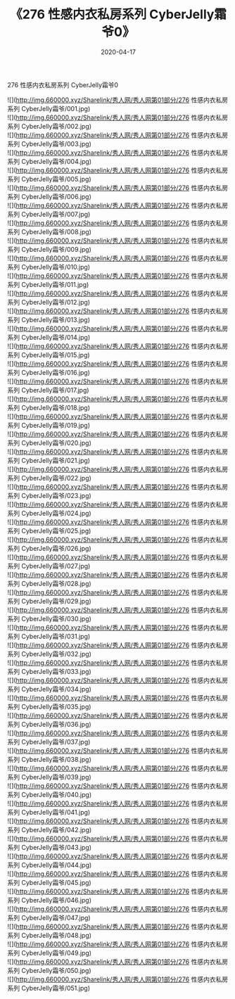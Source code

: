 ﻿---
layout: post
title:  《276 性感内衣私房系列 CyberJelly霜爷0》
date:   2020-04-17
img: http://img.660000.xyz/Sharelink/秀人网/秀人网第01部分/276 性感内衣私房系列 CyberJelly霜爷0/000.jpg
categories: [美女, 清纯, 唯美]
---

276 性感内衣私房系列 CyberJelly霜爷0

  ![](http://img.660000.xyz/Sharelink/秀人网/秀人网第01部分/276 性感内衣私房系列 CyberJelly霜爷/001.jpg) <br> ![](http://img.660000.xyz/Sharelink/秀人网/秀人网第01部分/276 性感内衣私房系列 CyberJelly霜爷/002.jpg) <br> ![](http://img.660000.xyz/Sharelink/秀人网/秀人网第01部分/276 性感内衣私房系列 CyberJelly霜爷/003.jpg) <br> ![](http://img.660000.xyz/Sharelink/秀人网/秀人网第01部分/276 性感内衣私房系列 CyberJelly霜爷/004.jpg) <br> ![](http://img.660000.xyz/Sharelink/秀人网/秀人网第01部分/276 性感内衣私房系列 CyberJelly霜爷/005.jpg) <br> ![](http://img.660000.xyz/Sharelink/秀人网/秀人网第01部分/276 性感内衣私房系列 CyberJelly霜爷/006.jpg) <br> ![](http://img.660000.xyz/Sharelink/秀人网/秀人网第01部分/276 性感内衣私房系列 CyberJelly霜爷/007.jpg) <br> ![](http://img.660000.xyz/Sharelink/秀人网/秀人网第01部分/276 性感内衣私房系列 CyberJelly霜爷/008.jpg) <br> ![](http://img.660000.xyz/Sharelink/秀人网/秀人网第01部分/276 性感内衣私房系列 CyberJelly霜爷/009.jpg) <br> ![](http://img.660000.xyz/Sharelink/秀人网/秀人网第01部分/276 性感内衣私房系列 CyberJelly霜爷/010.jpg) <br> ![](http://img.660000.xyz/Sharelink/秀人网/秀人网第01部分/276 性感内衣私房系列 CyberJelly霜爷/011.jpg) <br> ![](http://img.660000.xyz/Sharelink/秀人网/秀人网第01部分/276 性感内衣私房系列 CyberJelly霜爷/012.jpg) <br> ![](http://img.660000.xyz/Sharelink/秀人网/秀人网第01部分/276 性感内衣私房系列 CyberJelly霜爷/013.jpg) <br> ![](http://img.660000.xyz/Sharelink/秀人网/秀人网第01部分/276 性感内衣私房系列 CyberJelly霜爷/014.jpg) <br> ![](http://img.660000.xyz/Sharelink/秀人网/秀人网第01部分/276 性感内衣私房系列 CyberJelly霜爷/015.jpg) <br> ![](http://img.660000.xyz/Sharelink/秀人网/秀人网第01部分/276 性感内衣私房系列 CyberJelly霜爷/016.jpg) <br> ![](http://img.660000.xyz/Sharelink/秀人网/秀人网第01部分/276 性感内衣私房系列 CyberJelly霜爷/017.jpg) <br> ![](http://img.660000.xyz/Sharelink/秀人网/秀人网第01部分/276 性感内衣私房系列 CyberJelly霜爷/018.jpg) <br> ![](http://img.660000.xyz/Sharelink/秀人网/秀人网第01部分/276 性感内衣私房系列 CyberJelly霜爷/019.jpg) <br> ![](http://img.660000.xyz/Sharelink/秀人网/秀人网第01部分/276 性感内衣私房系列 CyberJelly霜爷/020.jpg) <br> ![](http://img.660000.xyz/Sharelink/秀人网/秀人网第01部分/276 性感内衣私房系列 CyberJelly霜爷/021.jpg) <br> ![](http://img.660000.xyz/Sharelink/秀人网/秀人网第01部分/276 性感内衣私房系列 CyberJelly霜爷/022.jpg) <br> ![](http://img.660000.xyz/Sharelink/秀人网/秀人网第01部分/276 性感内衣私房系列 CyberJelly霜爷/023.jpg) <br> ![](http://img.660000.xyz/Sharelink/秀人网/秀人网第01部分/276 性感内衣私房系列 CyberJelly霜爷/024.jpg) <br> ![](http://img.660000.xyz/Sharelink/秀人网/秀人网第01部分/276 性感内衣私房系列 CyberJelly霜爷/025.jpg) <br> ![](http://img.660000.xyz/Sharelink/秀人网/秀人网第01部分/276 性感内衣私房系列 CyberJelly霜爷/026.jpg) <br> ![](http://img.660000.xyz/Sharelink/秀人网/秀人网第01部分/276 性感内衣私房系列 CyberJelly霜爷/027.jpg) <br> ![](http://img.660000.xyz/Sharelink/秀人网/秀人网第01部分/276 性感内衣私房系列 CyberJelly霜爷/028.jpg) <br> ![](http://img.660000.xyz/Sharelink/秀人网/秀人网第01部分/276 性感内衣私房系列 CyberJelly霜爷/029.jpg) <br> ![](http://img.660000.xyz/Sharelink/秀人网/秀人网第01部分/276 性感内衣私房系列 CyberJelly霜爷/030.jpg) <br> ![](http://img.660000.xyz/Sharelink/秀人网/秀人网第01部分/276 性感内衣私房系列 CyberJelly霜爷/031.jpg) <br> ![](http://img.660000.xyz/Sharelink/秀人网/秀人网第01部分/276 性感内衣私房系列 CyberJelly霜爷/032.jpg) <br> ![](http://img.660000.xyz/Sharelink/秀人网/秀人网第01部分/276 性感内衣私房系列 CyberJelly霜爷/033.jpg) <br> ![](http://img.660000.xyz/Sharelink/秀人网/秀人网第01部分/276 性感内衣私房系列 CyberJelly霜爷/034.jpg) <br> ![](http://img.660000.xyz/Sharelink/秀人网/秀人网第01部分/276 性感内衣私房系列 CyberJelly霜爷/035.jpg) <br> ![](http://img.660000.xyz/Sharelink/秀人网/秀人网第01部分/276 性感内衣私房系列 CyberJelly霜爷/036.jpg) <br> ![](http://img.660000.xyz/Sharelink/秀人网/秀人网第01部分/276 性感内衣私房系列 CyberJelly霜爷/037.jpg) <br> ![](http://img.660000.xyz/Sharelink/秀人网/秀人网第01部分/276 性感内衣私房系列 CyberJelly霜爷/038.jpg) <br> ![](http://img.660000.xyz/Sharelink/秀人网/秀人网第01部分/276 性感内衣私房系列 CyberJelly霜爷/039.jpg) <br> ![](http://img.660000.xyz/Sharelink/秀人网/秀人网第01部分/276 性感内衣私房系列 CyberJelly霜爷/040.jpg) <br> ![](http://img.660000.xyz/Sharelink/秀人网/秀人网第01部分/276 性感内衣私房系列 CyberJelly霜爷/041.jpg) <br> ![](http://img.660000.xyz/Sharelink/秀人网/秀人网第01部分/276 性感内衣私房系列 CyberJelly霜爷/042.jpg) <br> ![](http://img.660000.xyz/Sharelink/秀人网/秀人网第01部分/276 性感内衣私房系列 CyberJelly霜爷/043.jpg) <br> ![](http://img.660000.xyz/Sharelink/秀人网/秀人网第01部分/276 性感内衣私房系列 CyberJelly霜爷/044.jpg) <br> ![](http://img.660000.xyz/Sharelink/秀人网/秀人网第01部分/276 性感内衣私房系列 CyberJelly霜爷/045.jpg) <br> ![](http://img.660000.xyz/Sharelink/秀人网/秀人网第01部分/276 性感内衣私房系列 CyberJelly霜爷/046.jpg) <br> ![](http://img.660000.xyz/Sharelink/秀人网/秀人网第01部分/276 性感内衣私房系列 CyberJelly霜爷/047.jpg) <br> ![](http://img.660000.xyz/Sharelink/秀人网/秀人网第01部分/276 性感内衣私房系列 CyberJelly霜爷/048.jpg) <br> ![](http://img.660000.xyz/Sharelink/秀人网/秀人网第01部分/276 性感内衣私房系列 CyberJelly霜爷/049.jpg) <br> ![](http://img.660000.xyz/Sharelink/秀人网/秀人网第01部分/276 性感内衣私房系列 CyberJelly霜爷/050.jpg) <br> ![](http://img.660000.xyz/Sharelink/秀人网/秀人网第01部分/276 性感内衣私房系列 CyberJelly霜爷/051.jpg) <br>